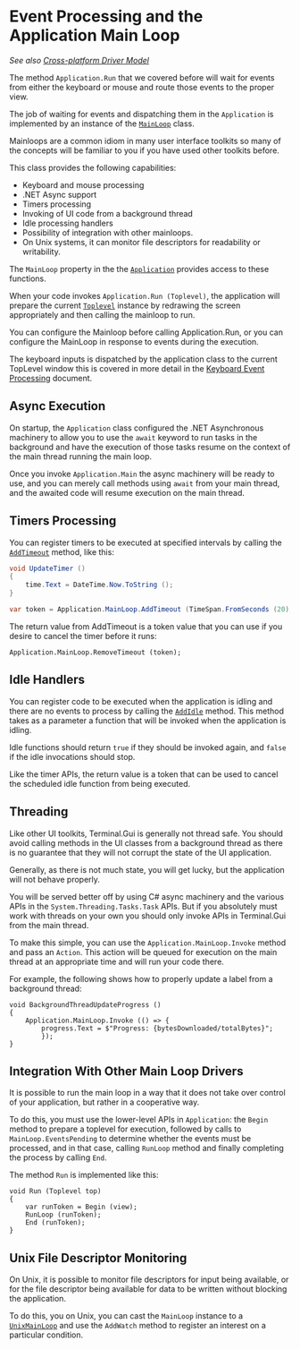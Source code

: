 # Event Processing and the Application Main Loop

_See also [Cross-platform Driver Model](drivers.md)_

The method `Application.Run` that we covered before will wait for
events from either the keyboard or mouse and route those events to the
proper view.

The job of waiting for events and dispatching them in the
`Application` is implemented by an instance of the
[`MainLoop`]()
class.

Mainloops are a common idiom in many user interface toolkits so many
of the concepts will be familiar to you if you have used other
toolkits before.

This class provides the following capabilities:

* Keyboard and mouse processing
* .NET Async support
* Timers processing
* Invoking of UI code from a background thread
* Idle processing handlers
* Possibility of integration with other mainloops.
* On Unix systems, it can monitor file descriptors for readability or writability.

The `MainLoop` property in the the
[`Application`](~/api/Terminal.Gui/Terminal.Gui.Application.yml)
provides access to these functions.

When your code invokes `Application.Run (Toplevel)`, the application
will prepare the current
[`Toplevel`](~/api/Terminal.Gui/Terminal.Gui.Toplevel.yml) instance by
redrawing the screen appropriately and then calling the mainloop to
run.   

You can configure the Mainloop before calling Application.Run, or you
can configure the MainLoop in response to events during the execution.

The keyboard inputs is dispatched by the application class to the
current TopLevel window this is covered in more detail in the
[Keyboard Event Processing](keyboard.md) document.

Async Execution
---------------

On startup, the `Application` class configured the .NET Asynchronous
machinery to allow you to use the `await` keyword to run tasks in the
background and have the execution of those tasks resume on the context
of the main thread running the main loop.

Once you invoke `Application.Main` the async machinery will be ready
to use, and you can merely call methods using `await` from your main
thread, and the awaited code will resume execution on the main
thread. 

Timers Processing
-----------------

You can register timers to be executed at specified intervals by
calling the [`AddTimeout`]() method, like this:

```csharp
void UpdateTimer ()
{
	time.Text = DateTime.Now.ToString ();
}

var token = Application.MainLoop.AddTimeout (TimeSpan.FromSeconds (20), UpdateTimer);
```

The return value from AddTimeout is a token value that you can use if
you desire to cancel the timer before it runs:

```csharup
Application.MainLoop.RemoveTimeout (token);
```

Idle Handlers
-------------

You can register code to be executed when the application is idling
and there are no events to process by calling the
[`AddIdle`]()
method. This method takes as a parameter a function that will be
invoked when the application is idling. 

Idle functions should return `true` if they should be invoked again,
and `false` if the idle invocations should stop.

Like the timer APIs, the return value is a token that can be used to
cancel the scheduled idle function from being executed.

Threading
---------

Like other UI toolkits, Terminal.Gui is generally not thread safe.
You should avoid calling methods in the UI classes from a background
thread as there is no guarantee that they will not corrupt the state
of the UI application. 

Generally, as there is not much state, you will get lucky, but the
application will not behave properly.

You will be served better off by using C# async machinery and the
various APIs in the `System.Threading.Tasks.Task` APIs.  But if you
absolutely must work with threads on your own you should only invoke
APIs in Terminal.Gui from the main thread.

To make this simple, you can use the `Application.MainLoop.Invoke`
method and pass an `Action`. This action will be queued for execution
on the main thread at an appropriate time and will run your code
there.

For example, the following shows how to properly update a label from a
background thread:

```
void BackgroundThreadUpdateProgress ()
{
	Application.MainLoop.Invoke (() => {
		progress.Text = $"Progress: {bytesDownloaded/totalBytes}";
        });
}
```

Integration With Other Main Loop Drivers
----------------------------------------

It is possible to run the main loop in a way that it does not take
over control of your application, but rather in a cooperative way.

To do this, you must use the lower-level APIs in `Application`: the
`Begin` method to prepare a toplevel for execution, followed by calls
to `MainLoop.EventsPending` to determine whether the events must be
processed, and in that case, calling `RunLoop` method and finally
completing the process  by calling `End`.

The method `Run` is implemented like this:

```
void Run (Toplevel top)
{
	var runToken = Begin (view);
	RunLoop (runToken);
	End (runToken);
}
```

Unix File Descriptor Monitoring
-------------------------------

On Unix, it is possible to monitor file descriptors for input being
available, or for the file descriptor being available for data to be
written without blocking the application.

To do this, you on Unix, you can cast the `MainLoop` instance to a
[`UnixMainLoop`]()
and use the `AddWatch` method to register an interest on a particular
condition.
